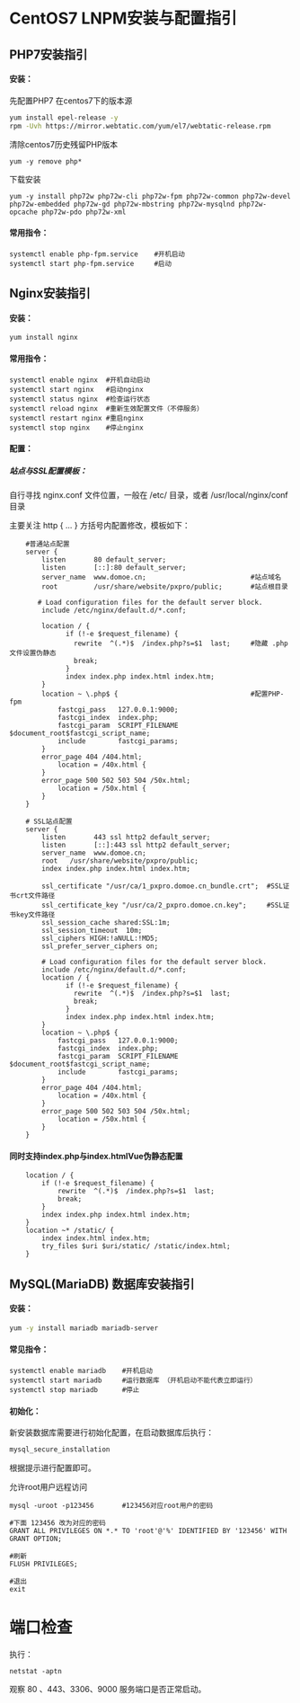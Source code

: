 # CentOS7 LNPM安装与配置指引

## PHP7安装指引

#### 安装：

先配置PHP7 在centos7下的版本源

```sh
yum install epel-release -y
rpm -Uvh https://mirror.webtatic.com/yum/el7/webtatic-release.rpm
```

清除centos7历史残留PHP版本

```shell
yum -y remove php*
```

下载安装

```shell
yum -y install php72w php72w-cli php72w-fpm php72w-common php72w-devel php72w-embedded php72w-gd php72w-mbstring php72w-mysqlnd php72w-opcache php72w-pdo php72w-xml
```

#### 常用指令：

```shell
systemctl enable php-fpm.service	#开机启动
systemctl start php-fpm.service		#启动
```



## Nginx安装指引

#### 安装：

```shell
yum install nginx
```

#### 常用指令：

```shell
systemctl enable nginx	#开机自动启动
systemctl start nginx	#启动nginx
systemctl status nginx	#检查运行状态
systemctl reload nginx	#重新生效配置文件（不停服务）
systemctl restart nginx	#重启nginx
systemctl stop nginx	#停止nginx
```

#### 配置：

##### 站点与SSL配置模板：

自行寻找 nginx.conf 文件位置，一般在 /etc/ 目录，或者 /usr/local/nginx/conf 目录

主要关注 http {  ...  } 方括号内配置修改，模板如下：

```
    #普通站点配置
    server {
        listen       80 default_server;
        listen       [::]:80 default_server;
        server_name  www.domoe.cn;							#站点域名
        root         /usr/share/website/pxpro/public;		#站点根目录
        
	   # Load configuration files for the default server block.
        include /etc/nginx/default.d/*.conf;

        location / {
              if (!-e $request_filename) { 
                rewrite  ^(.*)$  /index.php?s=$1  last; 	#隐藏 .php 文件设置伪静态
                break; 
              } 
              index index.php index.html index.htm;
        }
        location ~ \.php$ {									#配置PHP-fpm
            fastcgi_pass   127.0.0.1:9000;
            fastcgi_index  index.php;
            fastcgi_param  SCRIPT_FILENAME  $document_root$fastcgi_script_name;
            include        fastcgi_params;
        }
        error_page 404 /404.html;
            location = /40x.html {
        }
        error_page 500 502 503 504 /50x.html;
            location = /50x.html {
        }
    }
    
	# SSL站点配置
    server {
        listen       443 ssl http2 default_server;
        listen       [::]:443 ssl http2 default_server;
        server_name  www.domoe.cn;
	    root   /usr/share/website/pxpro/public;
        index index.php index.html index.htm;

        ssl_certificate "/usr/ca/1_pxpro.domoe.cn_bundle.crt"; 	#SSL证书crt文件路径
        ssl_certificate_key "/usr/ca/2_pxpro.domoe.cn.key"; 	#SSL证书key文件路径
        ssl_session_cache shared:SSL:1m;
        ssl_session_timeout  10m;
        ssl_ciphers HIGH:!aNULL:!MD5;
        ssl_prefer_server_ciphers on;

        # Load configuration files for the default server block.
        include /etc/nginx/default.d/*.conf;
        location / {
              if (!-e $request_filename) { 
                rewrite  ^(.*)$  /index.php?s=$1  last; 
                break; 
              } 
              index index.php index.html index.htm;
        }
        location ~ \.php$ {
            fastcgi_pass   127.0.0.1:9000;
            fastcgi_index  index.php;
            fastcgi_param  SCRIPT_FILENAME  $document_root$fastcgi_script_name;
            include        fastcgi_params;
        }
        error_page 404 /404.html;
            location = /40x.html {
        }
        error_page 500 502 503 504 /50x.html;
            location = /50x.html {
        }
    }
```

#### 同时支持index.php与index.htmlVue伪静态配置

```
	location / {
    	if (!-e $request_filename) { 
        	rewrite  ^(.*)$  /index.php?s=$1  last;
        	break; 
    	} 
    	index index.php index.html index.htm;
	}
	location ~* /static/ {
    	index index.html index.htm;
    	try_files $uri $uri/static/ /static/index.html;
	}
```



## MySQL(MariaDB) 数据库安装指引

#### 安装：

```sh
yum -y install mariadb mariadb-server
```

#### 常见指令：

```shell
systemctl enable mariadb	#开机启动
systemctl start mariadb		#运行数据库 （开机启动不能代表立即运行）
systemctl stop mariadb		#停止
```

#### 初始化：

新安装数据库需要进行初始化配置，在启动数据库后执行：

```sh
mysql_secure_installation
```

根据提示进行配置即可。

允许root用户远程访问

```shell
mysql -uroot -p123456		#123456对应root用户的密码

#下面 123456 改为对应的密码
GRANT ALL PRIVILEGES ON *.* TO 'root'@'%' IDENTIFIED BY '123456' WITH GRANT OPTION;

#刷新
FLUSH PRIVILEGES;

#退出
exit
```



# 端口检查

执行：

```shell
netstat -aptn
```

观察 80 、443、3306、9000 服务端口是否正常启动。